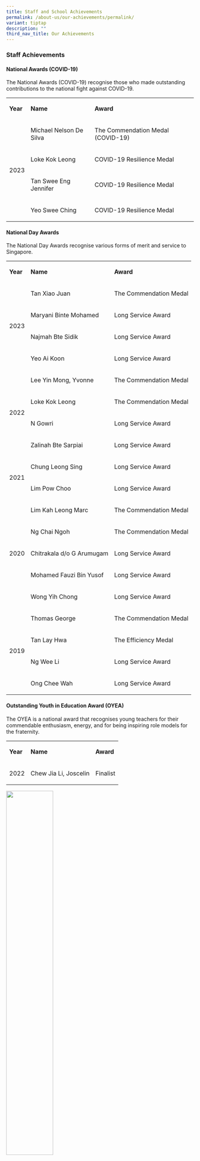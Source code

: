 ```yaml
---
title: Staff and School Achievements
permalink: /about-us/our-achievements/permalink/
variant: tiptap
description: ""
third_nav_title: Our Achievements
---
```

<h3><strong>Staff Achievements</strong></h3><h4>National Awards (COVID-19)</h4><p>The National Awards (COVID-19) recognise those who made outstanding contributions to the national fight against COVID-19.</p><table><tbody><tr><td rowspan="1" colspan="1"><p><strong>Year</strong></p></td><td rowspan="1" colspan="1"><p><strong>Name</strong></p></td><td rowspan="1" colspan="1"><p><strong>Award</strong></p></td></tr><tr><td rowspan="4" colspan="1"><p>2023</p><p></p></td><td rowspan="1" colspan="1"><p>Michael Nelson De Silva</p></td><td rowspan="1" colspan="1"><p>The Commendation Medal (COVID-19)</p></td></tr><tr><td rowspan="1" colspan="1"><p>Loke Kok Leong</p></td><td rowspan="1" colspan="1"><p>COVID-19 Resilience Medal</p></td></tr><tr><td rowspan="1" colspan="1"><p>Tan Swee Eng Jennifer</p></td><td rowspan="1" colspan="1"><p>COVID-19 Resilience Medal</p></td></tr><tr><td rowspan="1" colspan="1"><p>Yeo Swee Ching</p></td><td rowspan="1" colspan="1"><p>COVID-19 Resilience Medal</p></td></tr></tbody></table><h4>National Day Awards</h4><p>The National Day Awards recognise various forms of merit and service to Singapore.</p><table><tbody><tr><td rowspan="1" colspan="1"><p><strong>Year</strong></p></td><td rowspan="1" colspan="1"><p><strong>Name</strong></p></td><td rowspan="1" colspan="1"><p><strong>Award</strong></p></td></tr><tr><td rowspan="4" colspan="1"><p>2023</p></td><td rowspan="1" colspan="1"><p>Tan Xiao Juan</p></td><td rowspan="1" colspan="1"><p>The Commendation Medal</p></td></tr><tr><td rowspan="1" colspan="1"><p>Maryani Binte Mohamed</p></td><td rowspan="1" colspan="1"><p>Long Service Award</p></td></tr><tr><td rowspan="1" colspan="1"><p>Najmah Bte Sidik</p></td><td rowspan="1" colspan="1"><p>Long Service Award</p></td></tr><tr><td rowspan="1" colspan="1"><p>Yeo Ai Koon</p></td><td rowspan="1" colspan="1"><p>Long Service Award</p></td></tr><tr><td rowspan="4" colspan="1"><p>2022</p></td><td rowspan="1" colspan="1"><p>Lee Yin Mong, Yvonne </p></td><td rowspan="1" colspan="1"><p>The Commendation Medal</p></td></tr><tr><td rowspan="1" colspan="1"><p>Loke Kok Leong</p></td><td rowspan="1" colspan="1"><p>The Commendation Medal</p></td></tr><tr><td rowspan="1" colspan="1"><p>N Gowri</p></td><td rowspan="1" colspan="1"><p>Long Service Award</p></td></tr><tr><td rowspan="1" colspan="1"><p>Zalinah Bte Sarpiai</p></td><td rowspan="1" colspan="1"><p>Long Service Award</p></td></tr><tr><td rowspan="2" colspan="1"><p>2021</p></td><td rowspan="1" colspan="1"><p>Chung Leong Sing</p></td><td rowspan="1" colspan="1"><p>Long Service Award</p></td></tr><tr><td rowspan="1" colspan="1"><p>Lim Pow Choo</p></td><td rowspan="1" colspan="1"><p>Long Service Award</p></td></tr><tr><td rowspan="5" colspan="1"><p>2020</p></td><td rowspan="1" colspan="1"><p>Lim Kah Leong Marc</p></td><td rowspan="1" colspan="1"><p>The Commendation Medal</p></td></tr><tr><td rowspan="1" colspan="1"><p>Ng Chai Ngoh</p></td><td rowspan="1" colspan="1"><p>The Commendation Medal</p></td></tr><tr><td rowspan="1" colspan="1"><p>Chitrakala d/o G Arumugam</p></td><td rowspan="1" colspan="1"><p>Long Service Award</p></td></tr><tr><td rowspan="1" colspan="1"><p>Mohamed Fauzi Bin Yusof </p></td><td rowspan="1" colspan="1"><p>Long Service Award</p></td></tr><tr><td rowspan="1" colspan="1"><p>Wong Yih Chong</p></td><td rowspan="1" colspan="1"><p>Long Service Award</p></td></tr><tr><td rowspan="4" colspan="1"><p>2019</p></td><td rowspan="1" colspan="1"><p>Thomas George</p></td><td rowspan="1" colspan="1"><p>The Commendation Medal</p></td></tr><tr><td rowspan="1" colspan="1"><p>Tan Lay Hwa</p></td><td rowspan="1" colspan="1"><p>The Efficiency Medal</p></td></tr><tr><td rowspan="1" colspan="1"><p>Ng Wee Li </p></td><td rowspan="1" colspan="1"><p>Long Service Award</p></td></tr><tr><td rowspan="1" colspan="1"><p>Ong Chee Wah</p></td><td rowspan="1" colspan="1"><p>Long Service Award</p></td></tr></tbody></table><h4>Outstanding Youth in Education Award (OYEA)</h4><p>The OYEA is a national award that recognises young teachers for their commendable enthusiasm, energy, and for being inspiring role models for the fraternity.</p><table><tbody><tr><td rowspan="1" colspan="1"><p><strong>Year</strong></p></td><td rowspan="1" colspan="1"><p><strong>Name</strong></p></td><td rowspan="1" colspan="1"><p><strong>Award</strong></p></td></tr><tr><td rowspan="1" colspan="1"><p>2022</p></td><td rowspan="1" colspan="1"><p>Chew Jia Li, Joscelin</p></td><td rowspan="1" colspan="1"><p>Finalist</p></td></tr></tbody></table><p></p><div class="isomer-image-wrapper"><img style="width: 50%;" height="auto" width="100%" alt="" src="/images/OYEA_Chew_Jia_Li_Joscelin.jpg"></div><blockquote><p>Read more here: <a href="https://www.schoolbag.edu.sg/story/painting-a-clearer-picture-of-what-makes-good-art" rel="noopener noreferrer nofollow" target="_blank">Shoolbag.edu.sg</a></p></blockquote><h4>Associate of AST Award</h4><p>The Associate of the Academy of Singapore Teachers (AST) is conferred upon nominees in recognition of significant contributions toward the professional development of MOE staff beyond their own school/division.</p><table><tbody><tr><td rowspan="1" colspan="1"><p><strong>Year</strong></p></td><td rowspan="1" colspan="1"><p><strong>Name</strong></p></td><td rowspan="1" colspan="1"><p><strong>Award</strong></p></td></tr><tr><td rowspan="1" colspan="1"><p>2023</p></td><td rowspan="1" colspan="1"><p>Tan Bang Choon David</p></td><td rowspan="1" colspan="1"><p>Facilitator of Networked Learning Communities</p></td></tr><tr><td rowspan="1" colspan="1"><p>2022</p></td><td rowspan="1" colspan="1"><p>Toh Hui Ling, Laureen</p></td><td rowspan="1" colspan="1"><p>Facilitator of Networked Learning Communities</p></td></tr><tr><td rowspan="1" colspan="1"><p>2021</p></td><td rowspan="1" colspan="1"><p>N Gowri</p></td><td rowspan="1" colspan="1"><p>Mentor</p></td></tr><tr><td rowspan="3" colspan="1"><p>2020</p></td><td rowspan="1" colspan="1"><p>Abdul Hadi Abdul Wahab</p></td><td rowspan="1" colspan="1"><p>Facilitator of Networked Learning Communities</p></td></tr><tr><td rowspan="1" colspan="1"><p>Chan Puay San</p></td><td rowspan="1" colspan="1"><p>Facilitator of Networked Learning Communities</p></td></tr><tr><td rowspan="1" colspan="1"><p>Kwan Qi Xiang</p></td><td rowspan="1" colspan="1"><p>Facilitator of Networked Learning Communities</p></td></tr><tr><td rowspan="2" colspan="1"><p>2019</p></td><td rowspan="1" colspan="1"><p>Chan Puay San</p></td><td rowspan="1" colspan="1"><p>Associate of AST Award</p></td></tr><tr><td rowspan="1" colspan="1"><p>Lee Joon Keong</p></td><td rowspan="1" colspan="1"><p>Associate of AST Award</p></td></tr></tbody></table><h4>Caring Teacher Award (CTA)</h4><p>The CTA aims to acknowledge teachers in our schools who go beyond the call of duty, nurturing the holistic development of their students and ensuring their charges grow up to be confident, independent and resilient learners for our nation.</p><table><tbody><tr><td rowspan="1" colspan="1"><p><strong>Year</strong></p></td><td rowspan="1" colspan="1"><p><strong>Name</strong></p></td><td rowspan="1" colspan="1"><p><strong>Award</strong></p></td></tr><tr><td rowspan="5" colspan="1"><p>2022</p></td><td rowspan="1" colspan="1"><p>Eliza Gunasagaran </p></td><td rowspan="1" colspan="1"><p>Caring Teacher Award</p></td></tr><tr><td rowspan="1" colspan="1"><p>Hong Wan Mei </p></td><td rowspan="1" colspan="1"><p>Caring Teacher Award</p></td></tr><tr><td rowspan="1" colspan="1"><p>Lim Cheng Xiang</p></td><td rowspan="1" colspan="1"><p>Caring Teacher Award</p></td></tr><tr><td rowspan="1" colspan="1"><p>Natasha St Clare Alvar</p></td><td rowspan="1" colspan="1"><p>Caring Teacher Award</p></td></tr><tr><td rowspan="1" colspan="1"><p>Woon Peng Steffi</p></td><td rowspan="1" colspan="1"><p>Caring Teacher Award</p></td></tr><tr><td rowspan="1" colspan="1"><p>2019</p></td><td rowspan="1" colspan="1"><p>Agnes Yeo</p></td><td rowspan="1" colspan="1"><p>Caring Teacher Award</p></td></tr></tbody></table><h4>Outstanding Economics Teachers Award (OETA)</h4><p>The OETA recognises secondary and pre-university teachers who have contributed significantly towards the teaching and learning of economics in school.</p><table><tbody><tr><td rowspan="1" colspan="1"><p><strong>Year</strong></p></td><td rowspan="1" colspan="1"><p><strong>Name</strong></p></td><td rowspan="1" colspan="1"><p><strong>Award</strong></p></td></tr><tr><td rowspan="1" colspan="1"><p>2023</p></td><td rowspan="1" colspan="1"><p>Low Hwan Liang</p></td><td rowspan="1" colspan="1"><p>Finalist</p></td></tr></tbody></table><p></p><div class="isomer-image-wrapper"><img style="width: 50%;" height="auto" width="100%" alt="Finalist of OETA Low Hwan Liang YIJC" src="/images/Outstanding_Economics_Teacher_Award_Finalist_Lenon_Low_Hwan_Liang.jpg"></div><h4>Inspiring Tamil Teacher Award</h4><table><tbody><tr><td rowspan="1" colspan="1"><p><strong>Year</strong></p></td><td rowspan="1" colspan="1"><p><strong>Name</strong></p></td><td rowspan="1" colspan="1"><p><strong>Award</strong></p></td></tr><tr><td rowspan="1" colspan="1"><p>2023</p></td><td rowspan="1" colspan="1"><p>A Mallika</p></td><td rowspan="1" colspan="1"><p>Lifetime Achievement Award</p></td></tr></tbody></table><p></p><div class="isomer-image-wrapper"><img style="width: 50%;" height="auto" width="100%" alt="" src="/images/A_Mallika_Lifetime_Achievement_Award.jpeg"></div><h4>Outstanding Computing Teacher Award</h4><table><tbody><tr><td rowspan="1" colspan="1"><p><strong>Year</strong></p></td><td rowspan="1" colspan="1"><p><strong>Name</strong></p></td><td rowspan="1" colspan="1"><p><strong>Award</strong></p></td></tr><tr><td rowspan="1" colspan="1"><p>2021</p></td><td rowspan="1" colspan="1"><p>Tan Bang Choon David</p></td><td rowspan="1" colspan="1"><p>Winner</p></td></tr></tbody></table><p></p><p></p><p></p><hr><p></p><p></p><p></p><p></p><h3><strong>School Achievements</strong></h3><h4>Silver Ribbon Mental Health Awards</h4><p><strong>9 October 2023</strong></p><p>This award is presented to school institutions for actively promoting mental health and creating a mentally friendly and healthy learning environment for our youth.</p><div class="isomer-image-wrapper"><img style="width: 50%;" height="auto" width="100%" alt="Silver Ribbon Mental Health Award for YIJC" src="/images/Silver_Ribbon_Mental_Health_Awards_2023_Award.jpeg"></div><p></p><div class="isomer-image-wrapper"><img style="width: 70%;" height="auto" width="100%" alt="YIJC receives recognition for creating a mentally friendly and healthy learning environment." src="/images/Silver_Ribbon_Mental_Health_Awards_2023_YIJC_Receiving_Award.jpeg"></div><hr><h4>MOE Innergy Awards</h4><p>The MOE Innergy Award&nbsp;aims to&nbsp;recognise individuals/teams at the ministry level, for successfully developing and implementing innovations to bring about significant benefits and impact in their workplaces.</p><table><tbody><tr><th rowspan="1" colspan="1"><p>Year</p></th><th rowspan="1" colspan="1"><p>Project Title</p></th><th rowspan="1" colspan="1"><p>Award</p></th></tr><tr><td rowspan="2" colspan="1"><p>2021</p></td><td rowspan="1" colspan="1"><p>Go Local! : Humanities Learning Experience</p></td><td rowspan="1" colspan="1"><p>Bronze</p></td></tr><tr><td rowspan="1" colspan="1"><p>Go Mobile! : Mobile Production Studio for Livestreaming</p></td><td rowspan="1" colspan="1"><p>Commendation</p></td></tr><tr><td rowspan="2" colspan="1"><p>2020</p></td><td rowspan="1" colspan="1"><p>Opportunities and Time Optimiser Tool (OTOT): A Data-Driven Work Deployment Tool</p></td><td rowspan="1" colspan="1"><p>Silver</p></td></tr><tr><td rowspan="1" colspan="1"><p>Computing: Computing Selection Test</p></td><td rowspan="1" colspan="1"><p>Commendation</p></td></tr><tr><td rowspan="2" colspan="1"><p>2019</p></td><td rowspan="1" colspan="1"><p>A Board Game on Evolution</p></td><td rowspan="1" colspan="1"><p>Commendation</p></td></tr><tr><td rowspan="1" colspan="1"><p>Science Lab Rejuvenation and Revamp Work</p></td><td rowspan="1" colspan="1"><p>Commendation</p></td></tr></tbody></table><p></p>